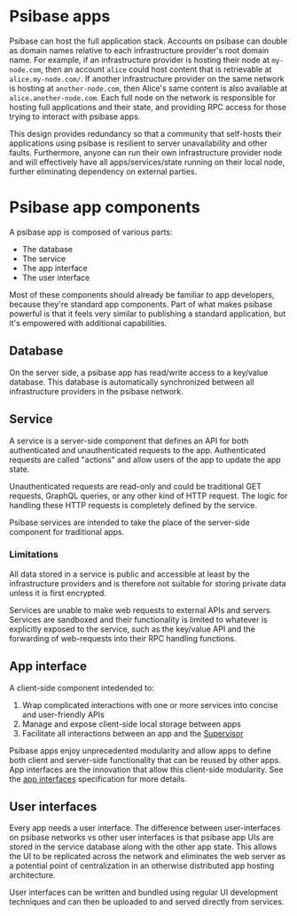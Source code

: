 # Psibase apps

Psibase can host the full application stack. Accounts on psibase can double as domain names relative to each infrastructure provider's root domain name. For example, if an infrastructure provider is hosting their node at `my-node.com`, then an account `alice` could host content that is retrievable at `alice.my-node.com/`. If another infrastructure provider on the same network is hosting at `another-node.com`, then Alice's same content is also available at `alice.another-node.com`. Each full node on the network is responsible for hosting full applications and their state, and providing RPC access for those trying to interact with psibase apps.

This design provides redundancy so that a community that self-hosts their applications using psibase is resilient to server unavailability and other faults. Furthermore, anyone can run their own infrastructure provider node and will effectively have all apps/services/state running on their local node, further eliminating dependency on external parties.

# Psibase app components

A psibase app is composed of various parts: 

* The database
* The service
* The app interface
* The user interface

Most of these components should already be familiar to app developers, because they're standard app components. Part of what makes psibase powerful is that it feels very similar to publishing a standard application, but it's empowered with additional capabilities.

## Database

On the server side, a psibase app has read/write access to a key/value database. This database is automatically synchronized between all infrastructure providers in the psibase network.

## Service

A service is a server-side component that defines an API for both authenticated and unauthenticated requests to the app. Authenticated requests are called "actions" and allow users of the app to update the app state.

Unauthenticated requests are read-only and could be traditional GET requests, GraphQL queries, or any other kind of HTTP request. The logic for handling these HTTP requests is completely defined by the service.

Psibase services are intended to take the place of the server-side component for traditional apps. 

### Limitations

All data stored in a service is public and accessible at least by the infrastructure providers and is therefore not suitable for storing private data unless it is first encrypted.

Services are unable to make web requests to external APIs and servers. Services are sandboxed and their functionality is limited to whatever is explicitly exposed to the service, such as the key/value API and the forwarding of web-requests into their RPC handling functions.

## App interface

A client-side component intedended to:
1. Wrap complicated interactions with one or more services into concise and user-friendly APIs
2. Manage and expose client-side local storage between apps
3. Facilitate all interactions between an app and the [Supervisor](./supervisor.md)

Psibase apps enjoy unprecedented modularity and allow apps to define both client and server-side functionality that can be reused by other apps. App interfaces are the innovation that allow this client-side modularity. See the [app interfaces](./app-interfaces.md) specification for more details.

## User interfaces

Every app needs a user interface. The difference between user-interfaces on psibase networks vs other user interfaces is that psibase app UIs are stored in the service database along with the other app state. This allows the UI to be replicated across the network and eliminates the web server as a potential point of centralization in an otherwise distributed app hosting architecture.

User interfaces can be written and bundled using regular UI development techniques and can then be uploaded to and served directly from services.
